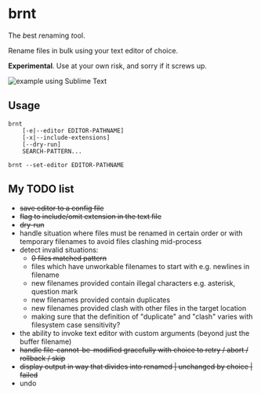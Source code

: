 
# brnt

The *b*est *r*e*n*aming *t*ool.

Rename files in bulk using your text editor of choice.

**Experimental**. Use at your own risk, and sorry if it screws up.

![example using Sublime Text](example-sublime.gif)

## Usage

    brnt
        [-e|--editor EDITOR-PATHNAME]
        [-x|--include-extensions]
        [--dry-run]
        SEARCH-PATTERN...

    brnt --set-editor EDITOR-PATHNAME

## My TODO list

*  ~~save editor to a config file~~
*  ~~flag to include/omit extension in the text file~~
*  ~~dry-run~~
*  handle situation where files must be renamed in certain order or with temporary filenames to avoid files clashing mid-process
*  detect invalid situations:
    *  ~~0 files matched pattern~~
    *  files which have unworkable filenames to start with e.g. newlines in filename
    *  new filenames provided contain illegal characters e.g. asterisk, question mark
    *  new filenames provided contain duplicates
    *  new filenames provided clash with other files in the target location
    *  making sure that the definition of "duplicate" and "clash" varies with filesystem case sensitivity?
*  the ability to invoke text editor with custom arguments (beyond just the buffer filename)
*  ~~handle file-cannot-be-modified gracefully with choice to retry / abort / rollback / skip~~
*  ~~display output in way that divides into renamed | unchanged by choice | failed~~
*  undo
